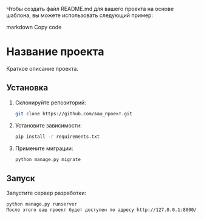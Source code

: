 Чтобы создать файл README.md для вашего проекта на основе шаблона, вы можете использовать следующий пример:

markdown
Copy code
# Название проекта

Краткое описание проекта.

## Установка

1. Склонируйте репозиторий:

    ```bash
    git clone https://github.com/ваш_проект.git
    ```

2. Установите зависимости:

    ```bash
    pip install -r requirements.txt
    ```

3. Примените миграции:

    ```bash
    python manage.py migrate
    ```

## Запуск

Запустите сервер разработки:

```bash
python manage.py runserver
После этого ваш проект будет доступен по адресу http://127.0.0.1:8000/.
